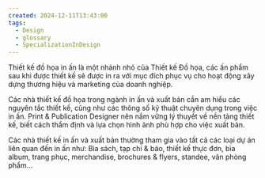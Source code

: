 ```yaml
---
created: 2024-12-11T13:43:00
tags:
  - Design
  - glossary
  - SpecializationInDesign
---
```

Thiết kế đồ họa in ấn là một nhánh nhỏ của Thiết kế Đồ họa, các ấn phẩm sau khi được thiết kế sẽ được in ra với mục đích phục vụ cho hoạt động xây dựng thương hiệu và marketing của doanh nghiệp. 

Các nhà thiết kế đồ họa trong ngành in ấn và xuất bản cần am hiểu các nguyên tắc thiết kế, cũng như các thông số kỹ thuật chuyên dụng trong việc in ấn. Print & Publication Designer nên nắm vững lý thuyết về nền tảng thiết kế, biết cách thẩm định và lựa chọn hình ảnh phù hợp cho việc xuất bản. 

Các nhà thiết kế in ấn và xuất bản thường tham gia vào tất cả các loại dự án liên quan đến in ấn như: Bìa sách, tạp chí & báo, thiết kế thực đơn, bìa album, trang phục, merchandise, brochures & flyers, standee, văn phòng phẩm…